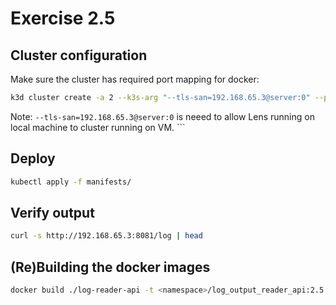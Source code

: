# Exercise 2.5

## Cluster configuration

Make sure the cluster has required port mapping for docker:

```sh
k3d cluster create -a 2 --k3s-arg "--tls-san=192.168.65.3@server:0" --port 8082:30080@agent:0 -p 8081:80@loadbalancer
```

Note: `--tls-san=192.168.65.3@server:0` is neeed to allow Lens running on local machine to cluster running on VM. ```

## Deploy

```sh
kubectl apply -f manifests/
```

## Verify output

```sh
curl -s http://192.168.65.3:8081/log | head
```

## (Re)Building the docker images

```sh
docker build ./log-reader-api -t <namespace>/log_output_reader_api:2.5
```
